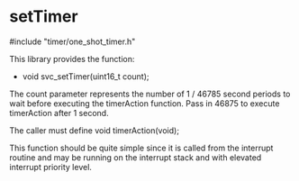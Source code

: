 # setTimer

\#include "timer/one\_shot\_timer.h"

This library provides the function:
- void svc\_setTimer(uint16\_t count);

The count parameter represents the number of 1 / 46785 second periods
to wait before executing the timerAction function. Pass in 46875 to
execute timerAction after 1 second.

The caller must define
void timerAction(void);

This function should be quite simple since it is called from the
interrupt routine and may be running on the interrupt stack and
with elevated interrupt priority level.
